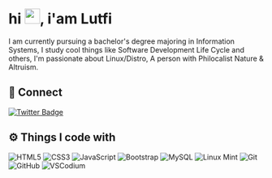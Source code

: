 # hi <a href="#"><img src="https://media.giphy.com/media/hvRJCLFzcasrR4ia7z/giphy.gif" width="30px"></a>, i'am Lutfi

I am currently pursuing a bachelor's degree majoring in Information Systems, I study cool things like Software Development Life Cycle and others, I'm passionate about Linux/Distro, A person with Philocalist Nature & Altruism.

<!-- <img width="55%" align="Left" alt="Github" src="https://raw.githubusercontent.com/onimur/.github/master/.resources/git-header.svg" /> -->

## 🤙 Connect

[![Twitter Badge](https://img.shields.io/badge/-@lutvzaini-black?style=flat-rounded&logo=twitter&logoColor=white&link=https://twitter.com/lutvzaini/)](https://twitter.com/lutvzaini)
<!-- [![Linkedin Badge](https://img.shields.io/badge/-muhammadlutfizaini-black?style=flat-rounded&logo=Linkedin&logoColor=white&link=https://www.linkedin.com/in/muhammad-lutfi-zaini-8a2852224)](https://www.linkedin.com/in/muhammad-lutfi-zaini-8a2852224) -->

## ⚙️ Things I code with

![HTML5](https://img.shields.io/badge/-HTML5-black?style=flat-rounded&logo=html5&logoColor=white)
![CSS3](https://img.shields.io/badge/-CSS3-black?style=flat-rounded&logo=css3&logoColor=white)
![JavaScript](https://img.shields.io/badge/-JavaScript-black?style=flat-rounded&logo=javascript&logoColor=white)
![Bootstrap](https://img.shields.io/badge/-Bootstrap-black?style=flat-rounded&logo=bootstrap&logoColor=white)
![MySQL](https://img.shields.io/badge/-MySQL-black?style=flat-rounded&logo=mysql&logoColor=white)
![Linux Mint](https://img.shields.io/badge/-LinuxMint-black?style=flat-rounded&logo=Linux-Mint&logoColor=white&link=https://linuxmint.com/)
![Git](https://img.shields.io/badge/-Git-black?style=flat-rounded&logo=git&logoColor=white)
![GitHub](https://img.shields.io/badge/-GitHub-black?style=flat-rounded&logo=github&logoColor=white)
![VSCodium](https://img.shields.io/badge/-VSCodium-black?style=flat-rounded&logo=VSCodium&logoColor=white)


<!-- ![Nodejs](https://img.shields.io/badge/-Nodejs-black?style=flat-rounded&logo=Node.js)
![React](https://img.shields.io/badge/-React-black?style=flat-rounded&logo=react)
![TypeScript](https://img.shields.io/badge/-TypeScript-007ACC?style=flat-rounded&logo=typescript)
![MongoDB](https://img.shields.io/badge/-MongoDB-black?style=flat-rounded&logo=mongodb)
![PostgreSQL](https://img.shields.io/badge/-PostgreSQL-336791?style=flat-rounded&logo=postgresql)
![Heroku](https://img.shields.io/badge/-Heroku-430098?style=flat-rounded&logo=heroku)
![Docker](https://img.shields.io/badge/-Docker-black?style=flat-rounded&logo=docker)
![GitLab](https://img.shields.io/badge/-GitLab-FCA121?style=flat-rounded&logo=gitlab)
![BitBucket](https://img.shields.io/badge/-BitBucket-darkblue?style=flat-rounded&logo=bitbucket) -->

<!-- ![Github Stats](https://github-readme-stats.vercel.app/api?username=muhammadlutvzaini&count_private=true&show_icons=true&include_all_commits=true)
 -->
<!-- ![Visitor Badge](https://visitor-badge.laobi.icu/badge?page_id=muhammadlutvzaini.muhammadlutvzaini) -->
